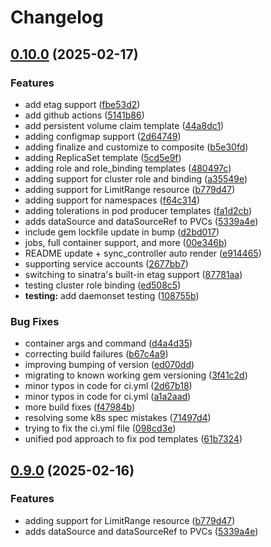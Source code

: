 # Changelog

## [0.10.0](https://github.com/jgnagy/metatron/compare/v0.9.0...v0.10.0) (2025-02-17)


### Features

* add etag support ([fbe53d2](https://github.com/jgnagy/metatron/commit/fbe53d2d1290643f6892cff6bc9789c6852879b9))
* add github actions ([5141b86](https://github.com/jgnagy/metatron/commit/5141b86579789389d4caecc630eb00bd3916df92))
* add persistent volume claim template ([44a8dc1](https://github.com/jgnagy/metatron/commit/44a8dc1258ee0c56b2ad246a12c2499d37cb5a47))
* adding configmap support ([2d64749](https://github.com/jgnagy/metatron/commit/2d647499ed6eae6491ad4496ebc41367f8dcc140))
* adding finalize and customize to composite ([b5e30fd](https://github.com/jgnagy/metatron/commit/b5e30fd1da73a295a11e6c71172b6e52c211abe9))
* adding ReplicaSet template ([5cd5e9f](https://github.com/jgnagy/metatron/commit/5cd5e9f030a8496c47a9ffcfdef8c5cbb602335c))
* adding role and role_binding templates ([480497c](https://github.com/jgnagy/metatron/commit/480497c7a7485579b377cdd8718dc38e8c630003))
* adding support for cluster role and binding ([a35549e](https://github.com/jgnagy/metatron/commit/a35549ec4b4210c255ea7eb67cdf3edf23ee801d))
* adding support for LimitRange resource ([b779d47](https://github.com/jgnagy/metatron/commit/b779d4764ccf5b0e687ff328e69808ae12ff3c30))
* adding support for namespaces ([f64c314](https://github.com/jgnagy/metatron/commit/f64c3148ad5803411cbdce3734110e4af5252b11))
* adding tolerations in pod producer templates ([fa1d2cb](https://github.com/jgnagy/metatron/commit/fa1d2cb9821da3795cabef12cd9a45d95a77f4e8))
* adds dataSource and dataSourceRef to PVCs ([5339a4e](https://github.com/jgnagy/metatron/commit/5339a4ea732695530814e281f6d0ae2de3e7889d))
* include gem lockfile update in bump ([d2bd017](https://github.com/jgnagy/metatron/commit/d2bd017db180f8b9148b293e8249987ead7b9355))
* jobs, full container support, and more ([00e346b](https://github.com/jgnagy/metatron/commit/00e346b0e3c74d22e9e974f419b3943864bcbc24))
* README update + sync_controller auto render ([e914465](https://github.com/jgnagy/metatron/commit/e914465f765b87b7bb659be7521c3c8841006e17))
* supporting service accounts ([2677bb7](https://github.com/jgnagy/metatron/commit/2677bb7a97be30f94add34fb69c95493c4461009))
* switching to sinatra's built-in etag support ([87781aa](https://github.com/jgnagy/metatron/commit/87781aa6559a902b0075ad56efce1b59804f10bb))
* testing cluster role binding ([ed508c5](https://github.com/jgnagy/metatron/commit/ed508c513a09787a8a3f931496598670b34e537b))
* **testing:** add daemonset testing ([108755b](https://github.com/jgnagy/metatron/commit/108755b2f041e35d205c5b35ae215e0eaee819ba))


### Bug Fixes

* container args and command ([d4a4d35](https://github.com/jgnagy/metatron/commit/d4a4d35b9ace0ee9455c76177316ce119121401e))
* correcting build failures ([b67c4a9](https://github.com/jgnagy/metatron/commit/b67c4a9f820323b4b6057f5211913f6fc61c7f35))
* improving bumping of version ([ed070dd](https://github.com/jgnagy/metatron/commit/ed070dd95da0090fed06b958c7f5f8969d6b0d60))
* migrating to known working gem versioning ([3f41c2d](https://github.com/jgnagy/metatron/commit/3f41c2d2c5d353afa0ffecebc3ba83771ac68e45))
* minor typos in code for ci.yml ([2d67b18](https://github.com/jgnagy/metatron/commit/2d67b18395744e1922d32396262666a869fd8ed5))
* minor typos in code for ci.yml ([a1a2aad](https://github.com/jgnagy/metatron/commit/a1a2aadfb9b560e5934611119a5db6a043d69640))
* more build fixes ([f47984b](https://github.com/jgnagy/metatron/commit/f47984b94eafd6e9f2e5b29be114e628fdd4c7d0))
* resolving some k8s spec mistakes ([71497d4](https://github.com/jgnagy/metatron/commit/71497d40be02070aa11d019a8c512d6fe80f9274))
* trying to fix the ci.yml file ([098cd3e](https://github.com/jgnagy/metatron/commit/098cd3ef22c799a3092ff463fed3639888677008))
* unified pod approach to fix pod templates ([61b7324](https://github.com/jgnagy/metatron/commit/61b7324dca28a06c2bdf594bfa3e1c14af39b35f))

## [0.9.0](https://github.com/jgnagy/metatron/compare/v0.8.2...v0.9.0) (2025-02-16)


### Features

* adding support for LimitRange resource ([b779d47](https://github.com/jgnagy/metatron/commit/b779d4764ccf5b0e687ff328e69808ae12ff3c30))
* adds dataSource and dataSourceRef to PVCs ([5339a4e](https://github.com/jgnagy/metatron/commit/5339a4ea732695530814e281f6d0ae2de3e7889d))
